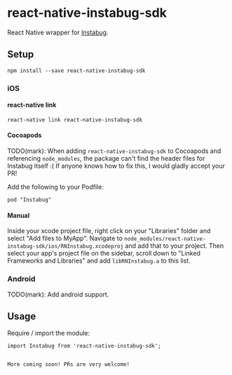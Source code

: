 # react-native-instabug-sdk

React Native wrapper for [Instabug](https://instabug.com/).

## Setup

```
npm install --save react-native-instabug-sdk
```

### iOS

#### react-native link

```
react-native link react-native-instabug-sdk
```

#### Cocoapods

TODO(mark): When adding `react-native-instabug-sdk` to Cocoapods and referencing `node_modules`, the package can't find the header files for Instabug itself :( If anyone knows how to fix this, I would gladly accept your PR!

Add the following to your Podfile:

```
pod "Instabug"
```

#### Manual

Inside your xcode project file, right click on your "Libraries" folder and select "Add files to MyApp". Navigate to `node_modules/react-native-instabug-sdk/ios/RNInstabug.xcodeproj` and add that to your project. Then select your app's project file on the sidebar, scroll down to "Linked Frameworks and Libraries" and add `libRNInstabug.a` to this list.

### Android

TODO(mark): Add android support.

## Usage

Require / import the module:

```
import Instabug from 'react-native-instabug-sdk';
```

```

More coming soon! PRs are very welcome!
